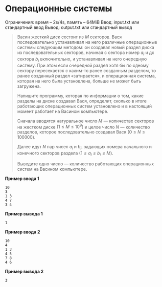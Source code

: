 # Операционные системы

Ограничения: время – 2s/4s, память – 64MiB Ввод: input.txt или стандартный ввод Вывод: output.txt или стандартный вывод

> Васин жесткий диск состоит из $M$ секторов. Вася последовательно устанавливал на него различные операционные системы следующим методом: он создавал новый раздел диска из последовательных секторов, начиная с сектора номер $a_i$ и до сектора $b_i$ включительно, и устанавливал на него очередную систему. При этом если очередной раздел хотя бы по одному сектору пересекается с каким-то ранее созданным разделом, то ранее созданный раздел «затирается», и операционная система, которая на него была установлена, больше не может быть загружена.
>
> Напишите программу, которая по информации о том, какие разделы на диске создавал Вася, определит, сколько в итоге работающих операционных систем установлено и в настоящий момент работает на Васином компьютере.
>
> Сначала вводятся натуральное число $M$ — количество секторов на жестком диске $(1 ≤ M ≤ 10^9)$ и целое число $N$ — количество разделов, которое последовательно создавал Вася $(0 ≤ N ≤ 100 000)$.
>
> Далее идут $N$ пар чисел $a_i$ и $b_i$, задающих номера начального и конечного секторов раздела $(1 ≤  a_i  ≤ b_i ≤ M)$.
>
> Выведите одно число — количество работающих операционных систем на Васином компьютере.

**Пример ввода 1**
```
10
3
1 3
4 7
3 4
```
**Пример вывода 1**
```
1
```
**Пример ввода 2**
```
10
4
1 3
4 5
7 8
4 6
```
**Пример вывода 2**
```
3
```
